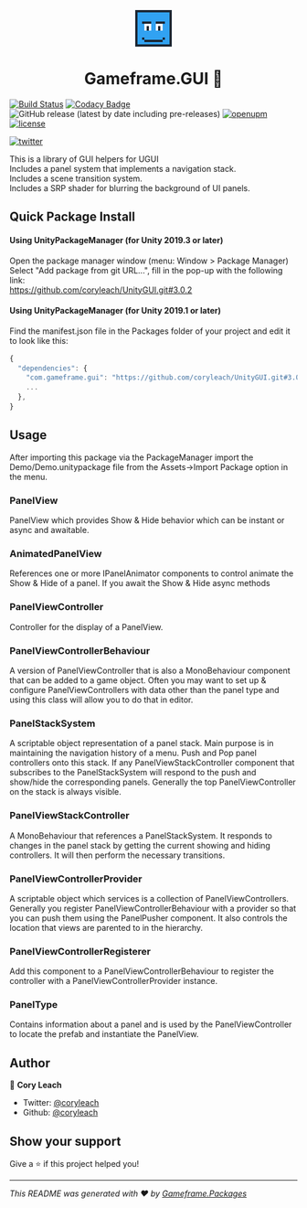 <p align="center">
<img align="center" src="https://raw.githubusercontent.com/coryleach/UnityPackages/master/Documentation/GameframeFace.gif" />
</p>
<h1 align="center">Gameframe.GUI 👋</h1>

<!-- BADGE-START -->
[![Build Status](https://travis-ci.org/coryleach/UnityGUI.svg?branch=master)](https://travis-ci.org/coryleach/UnityGUI)
[![Codacy Badge](https://app.codacy.com/project/badge/Grade/325ed211df6d42b980b7cdbc9afe5eb7)](https://www.codacy.com/manual/coryleach/UnityGUI?utm_source=github.com&amp;utm_medium=referral&amp;utm_content=coryleach/UnityGUI&amp;utm_campaign=Badge_Grade)
![GitHub release (latest by date including pre-releases)](https://img.shields.io/github/v/release/coryleach/UnityGui?include_prereleases)
[![openupm](https://img.shields.io/npm/v/com.gameframe.gui?label=openupm&registry_uri=https://package.openupm.com)](https://openupm.com/packages/com.gameframe.gui/)
[![license](https://img.shields.io/github/license/coryleach/UnityGui)](https://github.com/coryleach/UnityGui/blob/master/LICENSE)

[![twitter](https://img.shields.io/twitter/follow/coryleach.svg?style=social)](https://twitter.com/coryleach)
<!-- BADGE-END -->

This is a library of GUI helpers for UGUI    
Includes a panel system that implements a navigation stack.    
Includes a scene transition system.    
Includes a SRP shader for blurring the background of UI panels.

## Quick Package Install

#### Using UnityPackageManager (for Unity 2019.3 or later)
Open the package manager window (menu: Window > Package Manager)<br/>
Select "Add package from git URL...", fill in the pop-up with the following link:<br/>
https://github.com/coryleach/UnityGUI.git#3.0.2<br/>

#### Using UnityPackageManager (for Unity 2019.1 or later)

Find the manifest.json file in the Packages folder of your project and edit it to look like this:
```js
{
  "dependencies": {
    "com.gameframe.gui": "https://github.com/coryleach/UnityGUI.git#3.0.2",
    ...
  },
}
```

<!-- DOC-START -->
<!--
Changes between 'DOC START' and 'DOC END' will not be modified by readme update scripts
-->

## Usage

After importing this package via the PackageManager import the Demo/Demo.unitypackage file from the Assets->Import Package option in the menu.

### PanelView
PanelView which provides Show & Hide behavior which can be instant or async and awaitable.

### AnimatedPanelView
References one or more IPanelAnimator components to control animate the Show & Hide of a panel. If you await the Show & Hide async methods

### PanelViewController
Controller for the display of a PanelView.

### PanelViewControllerBehaviour
A version of PanelViewController that is also a MonoBehaviour component that can be added to a game object.
Often you may want to set up & configure PanelViewControllers with data other than the panel type and using this class will allow you to do that in editor.

### PanelStackSystem
A scriptable object representation of a panel stack. Main purpose is in maintaining the navigation history of a menu. Push and Pop panel controllers onto this stack. If any PanelViewStackController component that subscribes to the PanelStackSystem will respond to the push and show/hide the corresponding panels. Generally the top PanelViewController on the stack is always visible.

### PanelViewStackController
A MonoBehaviour that references a PanelStackSystem. It responds to changes in the panel stack by getting the current showing and hiding controllers. It will then perform the necessary transitions.

### PanelViewControllerProvider
A scriptable object which services is a collection of PanelViewControllers. Generally you register PanelViewControllerBehaviour with a provider so that you can push them using the PanelPusher component. It also controls the location that views are parented to in the hierarchy.

### PanelViewControllerRegisterer
Add this component to a PanelViewControllerBehaviour to register the controller with a PanelViewControllerProvider instance.

### PanelType
Contains information about a panel and is used by the PanelViewController to locate the prefab and instantiate the PanelView.

<!-- DOC-END -->

## Author

👤 **Cory Leach**

* Twitter: [@coryleach](https://twitter.com/coryleach)
* Github: [@coryleach](https://github.com/coryleach)


## Show your support
Give a ⭐️ if this project helped you!


***
_This README was generated with ❤️ by [Gameframe.Packages](https://github.com/coryleach/unitypackages)_
